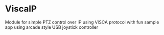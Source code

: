# ViscaIP
Module for simple PTZ control over IP using VISCA protocol with fun sample app using arcade style USB joystick controller
